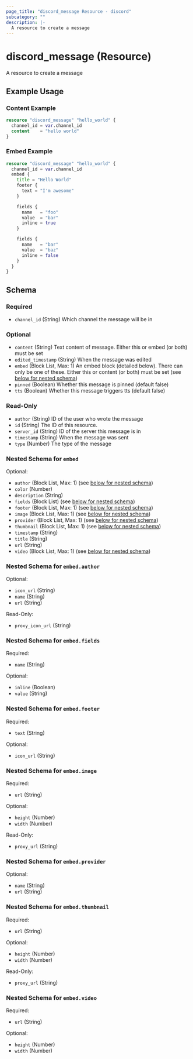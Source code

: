```yaml
---
page_title: "discord_message Resource - discord"
subcategory: ""
description: |-
  A resource to create a message
---
```


# discord_message (Resource)

A resource to create a message

## Example Usage

### Content Example
```terraform
resource "discord_message" "hello_world" {
  channel_id = var.channel_id
  content    = "hello world"
}
```

### Embed Example
```terraform
resource "discord_message" "hello_world" {
  channel_id = var.channel_id
  embed {
    title = "Hello World"
    footer {
      text = "I'm awesome"
    }

    fields {
      name   = "foo"
      value  = "bar"
      inline = true
    }

    fields {
      name   = "bar"
      value  = "baz"
      inline = false
    }
  }
}
```

<!-- schema generated by tfplugindocs -->
## Schema

### Required

- `channel_id` (String) Which channel the message will be in

### Optional

- `content` (String) Text content of message. Either this or embed (or both) must be set
- `edited_timestamp` (String) When the message was edited
- `embed` (Block List, Max: 1) An embed block (detailed below). There can only be one of these. Either this or content (or both) must be set (see [below for nested schema](#nestedblock--embed))
- `pinned` (Boolean) Whether this message is pinned (default false)
- `tts` (Boolean) Whether this message triggers tts (default false)

### Read-Only

- `author` (String) ID of the user who wrote the message
- `id` (String) The ID of this resource.
- `server_id` (String) ID of the server this message is in
- `timestamp` (String) When the message was sent
- `type` (Number) The type of the message

<a id="nestedblock--embed"></a>
### Nested Schema for `embed`

Optional:

- `author` (Block List, Max: 1) (see [below for nested schema](#nestedblock--embed--author))
- `color` (Number)
- `description` (String)
- `fields` (Block List) (see [below for nested schema](#nestedblock--embed--fields))
- `footer` (Block List, Max: 1) (see [below for nested schema](#nestedblock--embed--footer))
- `image` (Block List, Max: 1) (see [below for nested schema](#nestedblock--embed--image))
- `provider` (Block List, Max: 1) (see [below for nested schema](#nestedblock--embed--provider))
- `thumbnail` (Block List, Max: 1) (see [below for nested schema](#nestedblock--embed--thumbnail))
- `timestamp` (String)
- `title` (String)
- `url` (String)
- `video` (Block List, Max: 1) (see [below for nested schema](#nestedblock--embed--video))

<a id="nestedblock--embed--author"></a>
### Nested Schema for `embed.author`

Optional:

- `icon_url` (String)
- `name` (String)
- `url` (String)

Read-Only:

- `proxy_icon_url` (String)


<a id="nestedblock--embed--fields"></a>
### Nested Schema for `embed.fields`

Required:

- `name` (String)

Optional:

- `inline` (Boolean)
- `value` (String)


<a id="nestedblock--embed--footer"></a>
### Nested Schema for `embed.footer`

Required:

- `text` (String)

Optional:

- `icon_url` (String)


<a id="nestedblock--embed--image"></a>
### Nested Schema for `embed.image`

Required:

- `url` (String)

Optional:

- `height` (Number)
- `width` (Number)

Read-Only:

- `proxy_url` (String)


<a id="nestedblock--embed--provider"></a>
### Nested Schema for `embed.provider`

Optional:

- `name` (String)
- `url` (String)


<a id="nestedblock--embed--thumbnail"></a>
### Nested Schema for `embed.thumbnail`

Required:

- `url` (String)

Optional:

- `height` (Number)
- `width` (Number)

Read-Only:

- `proxy_url` (String)


<a id="nestedblock--embed--video"></a>
### Nested Schema for `embed.video`

Required:

- `url` (String)

Optional:

- `height` (Number)
- `width` (Number)





